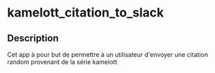 # kamelott_citation_to_slack

## Description

Cet app à pour but de permettre à un utilisateur d'envoyer une citation random provenant de la série kamelott

